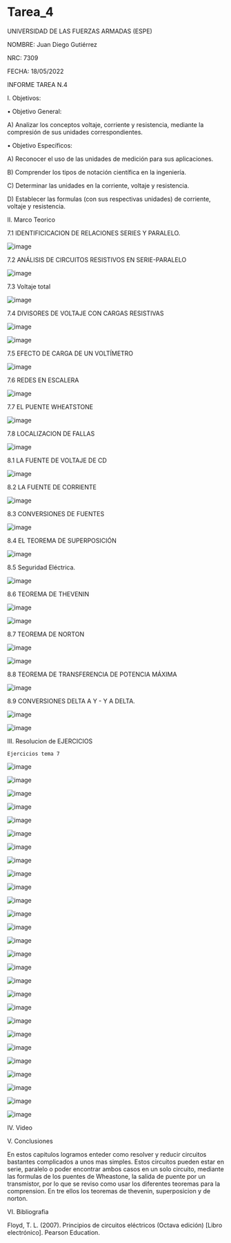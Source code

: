 # Tarea_4

UNIVERSIDAD DE LAS FUERZAS ARMADAS (ESPE)

NOMBRE: Juan Diego Gutiérrez

NRC: 7309

FECHA: 18/05/2022

INFORME TAREA N.4

I. Objetivos:

•	Objetivo General: 

A)	Analizar los conceptos voltaje, corriente y resistencia, mediante la compresión de sus unidades correspondientes.

•	Objetivo Específicos:

A)	Reconocer el uso de las unidades de medición para sus aplicaciones.

B)	Comprender los tipos de notación científica en la ingeniería.

C)	Determinar las unidades en la corriente, voltaje y resistencia.

D)	Establecer las formulas (con sus respectivas unidades) de corriente, voltaje y resistencia.

II. Marco Teorico

7.1 IDENTIFICICACION DE RELACIONES SERIES Y PARALELO.

![image](https://user-images.githubusercontent.com/105677161/176562254-9b5d38af-a18a-4e57-b232-3e715c2dca8a.png)

7.2 ANÁLISIS DE CIRCUITOS RESISTIVOS EN SERIE-PARALELO

![image](https://user-images.githubusercontent.com/105677161/176562302-7cd5a4ac-311e-4b83-b37e-23559c5f9fb3.png)

7.3 Voltaje total

![image](https://user-images.githubusercontent.com/105677161/176562335-e0ca9720-ac22-4626-902a-3aaee66f4828.png)

7.4 DIVISORES DE VOLTAJE CON CARGAS RESISTIVAS

![image](https://user-images.githubusercontent.com/105677161/176562365-213f4ac0-fdf1-4e48-aef7-5148b40d2f45.png)

![image](https://user-images.githubusercontent.com/105677161/176562387-a5134525-56d8-4e1d-8dc5-a75aa4627875.png)

7.5 EFECTO DE CARGA DE UN VOLTÍMETRO

![image](https://user-images.githubusercontent.com/105677161/176562403-29bee8d4-659c-40eb-8bae-32899651fd10.png)

7.6 REDES EN ESCALERA

![image](https://user-images.githubusercontent.com/105677161/176562436-13f6e00a-6792-46ad-9726-e00d3d72fb78.png)

7.7 EL PUENTE WHEATSTONE

![image](https://user-images.githubusercontent.com/105677161/176562484-a5426d19-356b-4207-9dab-9fabb822329c.png)

7.8 LOCALIZACION DE FALLAS

![image](https://user-images.githubusercontent.com/105677161/176562518-4a3ee2e9-c78a-4246-ad8c-4ddbdb887ddb.png)

8.1 LA FUENTE DE VOLTAJE DE CD

![image](https://user-images.githubusercontent.com/105677161/176562552-26b0ffad-c5e2-45af-b47f-751fca9b93ab.png)

8.2 LA FUENTE DE CORRIENTE

![image](https://user-images.githubusercontent.com/105677161/176562577-55428b4a-ba77-4a69-a2d3-fe285c4717ef.png)

8.3 CONVERSIONES DE FUENTES

![image](https://user-images.githubusercontent.com/105677161/176562608-f2d506c6-d133-4581-bdf0-3d8e90c1c47d.png)

8.4 EL TEOREMA DE SUPERPOSICIÓN

![image](https://user-images.githubusercontent.com/105677161/176562650-3bace3f4-1b9f-47e8-a9bd-6c49546924f0.png)

8.5 Seguridad Eléctrica.

![image](https://user-images.githubusercontent.com/105677161/176562725-f73c7bec-0366-40db-a263-baddbdf59f5d.png)

8.6 TEOREMA DE THEVENIN

![image](https://user-images.githubusercontent.com/105677161/176562795-abaa46db-7f3a-486d-9d4a-c02079aec5ec.png)

![image](https://user-images.githubusercontent.com/105677161/176562804-9d09bc83-d05c-4687-93ad-dcfef7469b40.png)

8.7 TEOREMA DE NORTON

![image](https://user-images.githubusercontent.com/105677161/176562874-0ca15f0c-e70f-4546-8000-ba2d706902c5.png)

![image](https://user-images.githubusercontent.com/105677161/176562892-08218a52-e3cf-455d-a99e-6177550a2761.png)

8.8 TEOREMA DE TRANSFERENCIA DE POTENCIA MÁXIMA

![image](https://user-images.githubusercontent.com/105677161/176562921-9fc2fdcb-15b9-4b43-bce3-b498a6300dc5.png)

8.9 CONVERSIONES DELTA A Y - Y A DELTA. 

![image](https://user-images.githubusercontent.com/105677161/176562943-24c1d831-6f85-44f0-8a24-19a1a5719488.png)

![image](https://user-images.githubusercontent.com/105677161/176562950-1e0e49e5-4dfc-425f-933f-a61da3b4a83a.png)

III. Resolucion de EJERCICIOS

    Ejercicios tema 7
    
![image](https://user-images.githubusercontent.com/105677161/176577578-616ce0bf-83b9-467d-887d-868db36edb0f.png)

![image](https://user-images.githubusercontent.com/105677161/176584070-1754c99c-fa4d-4944-a5fd-dbf7411a7b0c.png)

![image](https://user-images.githubusercontent.com/105677161/176584468-d07cfe33-16ca-440e-8bec-be87a1f51feb.png)

![image](https://user-images.githubusercontent.com/105677161/176730847-3ebeb924-8621-4b8d-9276-3a18176937c3.png)

![image](https://user-images.githubusercontent.com/105677161/176730932-d7433f89-d6b1-48d9-aaab-1a57bd1e591a.png)

![image](https://user-images.githubusercontent.com/105677161/176731020-f6291a4d-d2d4-49d9-87dd-82c01a3ea8aa.png)

![image](https://user-images.githubusercontent.com/105677161/176731082-5abb7b09-c29e-48c2-b39a-22f3512857b3.png)

![image](https://user-images.githubusercontent.com/105677161/176731206-63a1c15a-a29c-4660-b1b2-e15d402ff690.png)

![image](https://user-images.githubusercontent.com/105677161/176731322-39864a48-e1db-4815-aabf-31c5171fd726.png)

![image](https://user-images.githubusercontent.com/105677161/176731406-ff8188eb-d266-41ee-9883-701b35f3199d.png)

![image](https://user-images.githubusercontent.com/105677161/176731585-3e291cae-c7ea-4b4b-aff3-fc4a6a712ce1.png)

![image](https://user-images.githubusercontent.com/105677161/176731619-a8e42777-6067-4121-8518-e5b1931e92cd.png)

![image](https://user-images.githubusercontent.com/105677161/176731667-c075cb0d-c2fe-47d8-9df3-dfc9a7cfd091.png)

![image](https://user-images.githubusercontent.com/105677161/176731789-9c23f7e9-a815-4ec8-9587-974d8ecb5c1c.png)

![image](https://user-images.githubusercontent.com/105677161/176732022-7ab31c81-cf79-4cde-b474-8edd9109ffdd.png)

![image](https://user-images.githubusercontent.com/105677161/176732030-6a0d9430-557c-4d66-b851-21ded9467ef7.png)

![image](https://user-images.githubusercontent.com/105677161/176732171-292f2f5a-b02e-4af5-a95c-5d9665c199b5.png)

![image](https://user-images.githubusercontent.com/105677161/176732245-c16a126f-c8a8-4fc4-8111-78ac5a3da143.png)

![image](https://user-images.githubusercontent.com/105677161/176732339-3ca38ba2-f254-4fc4-a472-13b92cabef25.png)

![image](https://user-images.githubusercontent.com/105677161/176732431-29a25a41-e945-4aab-ae23-570a598ef0ca.png)

![image](https://user-images.githubusercontent.com/105677161/176732565-893ae992-e23c-4994-a91e-17b9effb1382.png)

![image](https://user-images.githubusercontent.com/105677161/176732657-3ef4a13a-6c34-4c17-b571-8548f65c3b62.png)

![image](https://user-images.githubusercontent.com/105677161/176732744-9e9762b2-bd0b-4b20-9e91-58ae58de6699.png)

![image](https://user-images.githubusercontent.com/105677161/176732868-12d85cff-dac2-439d-86ed-0e76028e3f63.png)

![image](https://user-images.githubusercontent.com/105677161/176732889-0af256b7-c7f5-4978-ba4f-b721c0592d61.png)

![image](https://user-images.githubusercontent.com/105677161/176732982-16c90691-b808-40be-a407-d64adb2ec2af.png)

![image](https://user-images.githubusercontent.com/105677161/176733063-e9cd3fc4-ecd6-4ab5-8280-12fea35e0cb8.png)

IV. Video



V. Conclusiones 

En estos capitulos logramos enteder como resolver y reducir circuitos bastantes complicados a unos mas simples.
Estos circuitos pueden estar en serie, paralelo o poder encontrar ambos casos en un solo circuito, mediante las
formulas de los puentes de Wheastone, la salida de puente por un transmistor, por lo que se reviso como usar los 
diferentes teoremas para la comprension. En tre ellos los teoremas de thevenin, superposicion y de norton.

VI. Bibliografia 

Floyd, T. L. (2007). Principios de circuitos eléctricos (Octava edición) [Libro electrónico]. Pearson Education.












